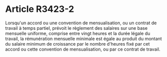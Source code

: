 # Article R3423-2

  
Lorsqu'un accord ou une convention de mensualisation, ou un contrat de travail à temps partiel, prévoit le règlement des salaires sur une base mensuelle uniforme, comprise entre vingt heures et la durée légale du travail, la rémunération mensuelle minimale est égale au produit du montant du salaire minimum de croissance par le nombre d'heures fixé par cet accord ou cette convention de mensualisation, ou par ce contrat de travail.